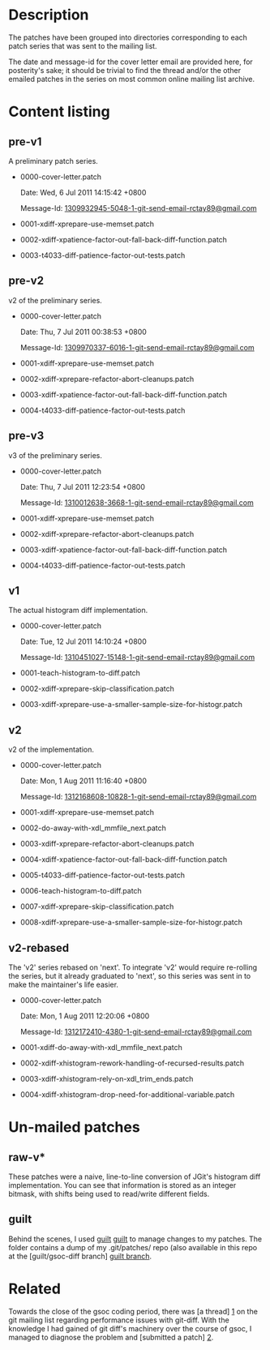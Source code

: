 # Description

The patches have been grouped into directories corresponding to each
patch series that was sent to the mailing list.

The date and message-id for the cover letter email are provided here,
for posterity's sake; it should be trivial to find the thread and/or the
other emailed patches in the series on most common online mailing list
archive.

# Content listing

## pre-v1

A preliminary patch series.

* 0000-cover-letter.patch

    Date: Wed,  6 Jul 2011 14:15:42 +0800

    Message-Id: <1309932945-5048-1-git-send-email-rctay89@gmail.com>
* 0001-xdiff-xprepare-use-memset.patch
* 0002-xdiff-xpatience-factor-out-fall-back-diff-function.patch
* 0003-t4033-diff-patience-factor-out-tests.patch

## pre-v2

v2 of the preliminary series.

* 0000-cover-letter.patch

    Date: Thu,  7 Jul 2011 00:38:53 +0800

    Message-Id: <1309970337-6016-1-git-send-email-rctay89@gmail.com>
* 0001-xdiff-xprepare-use-memset.patch
* 0002-xdiff-xprepare-refactor-abort-cleanups.patch
* 0003-xdiff-xpatience-factor-out-fall-back-diff-function.patch
* 0004-t4033-diff-patience-factor-out-tests.patch

## pre-v3

v3 of the preliminary series.

* 0000-cover-letter.patch

    Date: Thu,  7 Jul 2011 12:23:54 +0800

    Message-Id: <1310012638-3668-1-git-send-email-rctay89@gmail.com>
* 0001-xdiff-xprepare-use-memset.patch
* 0002-xdiff-xprepare-refactor-abort-cleanups.patch
* 0003-xdiff-xpatience-factor-out-fall-back-diff-function.patch
* 0004-t4033-diff-patience-factor-out-tests.patch

## v1

The actual histogram diff implementation.

* 0000-cover-letter.patch

    Date: Tue, 12 Jul 2011 14:10:24 +0800

    Message-Id: <1310451027-15148-1-git-send-email-rctay89@gmail.com>
* 0001-teach-histogram-to-diff.patch
* 0002-xdiff-xprepare-skip-classification.patch
* 0003-xdiff-xprepare-use-a-smaller-sample-size-for-histogr.patch

## v2

v2 of the implementation.

* 0000-cover-letter.patch

    Date: Mon,  1 Aug 2011 11:16:40 +0800

    Message-Id: <1312168608-10828-1-git-send-email-rctay89@gmail.com>
* 0001-xdiff-xprepare-use-memset.patch
* 0002-do-away-with-xdl_mmfile_next.patch
* 0003-xdiff-xprepare-refactor-abort-cleanups.patch
* 0004-xdiff-xpatience-factor-out-fall-back-diff-function.patch
* 0005-t4033-diff-patience-factor-out-tests.patch
* 0006-teach-histogram-to-diff.patch
* 0007-xdiff-xprepare-skip-classification.patch
* 0008-xdiff-xprepare-use-a-smaller-sample-size-for-histogr.patch

## v2-rebased

The 'v2' series rebased on 'next'. To integrate 'v2' would require
re-rolling the series, but it already graduated to 'next', so this
series was sent in to make the maintainer's life easier.

* 0000-cover-letter.patch

    Date: Mon,  1 Aug 2011 12:20:06 +0800

    Message-Id: <1312172410-4380-1-git-send-email-rctay89@gmail.com>
* 0001-xdiff-do-away-with-xdl_mmfile_next.patch
* 0002-xdiff-xhistogram-rework-handling-of-recursed-results.patch
* 0003-xdiff-xhistogram-rely-on-xdl_trim_ends.patch
* 0004-xdiff-xhistogram-drop-need-for-additional-variable.patch

# Un-mailed patches

## raw-v*

These patches were a naive, line-to-line conversion of JGit's histogram
diff implementation. You can see that information is stored as an
integer bitmask, with shifts being used to read/write different fields.

## guilt

Behind the scenes, I used [guilt] [guilt] to manage changes to my
patches. The folder contains a dump of my .git/patches/ repo (also
available in this repo at the [guilt/gsoc-diff branch] [guilt branch].

# Related

Towards the close of the gsoc coding period, there was [a thread] [1] on
the git mailing list regarding performance issues with git-diff. With
the knowledge I had gained of git diff's machinery over the course of
gsoc, I managed to diagnose the problem and [submitted a patch] [2].

[1]: http://mid.gmane.org/loom.20110809T093124-847@post.gmane.org
[2]: http://mid.gmane.org/1313464312-5132-1-git-send-email-rctay89@gmail.com
[guilt]: http://www.kernel.org/pub/linux/kernel/people/jsipek/guilt/
[guilt branch]: https://github.com/rctay/gsoc-2011-git/tree/guilt/gsoc-diff
